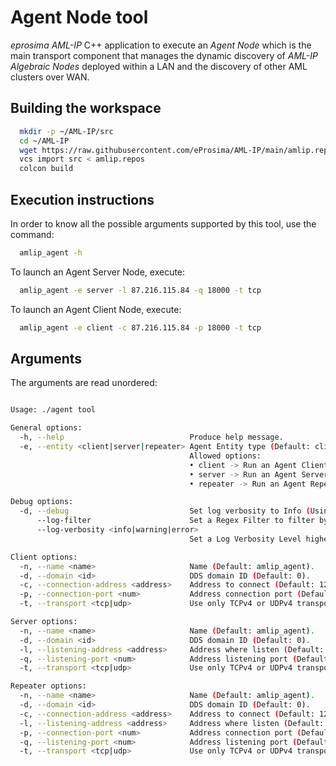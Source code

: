 # Agent Node tool

*eprosima AML-IP* C++ application to execute an *Agent Node* which is the main transport component that manages the dynamic discovery of *AML-IP Algebraic Nodes* deployed within a LAN and the discovery of other AML clusters over WAN.

## Building the workspace

```sh
  mkdir -p ~/AML-IP/src
  cd ~/AML-IP
  wget https://raw.githubusercontent.com/eProsima/AML-IP/main/amlip.repos
  vcs import src < amlip.repos
  colcon build
```

## Execution instructions

In order to know all the possible arguments supported by this tool, use the command:

```sh
  amlip_agent -h
```

To launch an Agent Server Node, execute:

```sh
  amlip_agent -e server -l 87.216.115.84 -q 18000 -t tcp
```

To launch an Agent Client Node, execute:

```sh
  amlip_agent -e client -c 87.216.115.84 -p 18000 -t tcp
```

## Arguments

The arguments are read unordered:

```sh

Usage: ./agent tool

General options:
  -h, --help                            Produce help message.
  -e, --entity <client|server|repeater> Agent Entity type (Default: client).
                                        Allowed options:
                                        • client -> Run an Agent Client Node.
                                        • server -> Run an Agent Server Node.
                                        • repeater -> Run an Agent Repeater Node.

Debug options:
  -d, --debug                           Set log verbosity to Info (Using this option with --log-filter and/or --log-verbosity will head to undefined behaviour).
      --log-filter                      Set a Regex Filter to filter by category the info and warning log entries. (Default = "AMLIP").
      --log-verbosity <info|warning|error>
                                        Set a Log Verbosity Level higher or equal the one given (Default: warning).

Client options:
  -n, --name <name>                     Name (Default: amlip_agent).
  -d, --domain <id>                     DDS domain ID (Default: 0).
  -c, --connection-address <address>    Address to connect (Default: 127.0.0.1).
  -p, --connection-port <num>           Address connection port (Default: 12121).
  -t, --transport <tcp|udp>             Use only TCPv4 or UDPv4 transport. (Default: TCPv4).

Server options:
  -n, --name <name>                     Name (Default: amlip_agent).
  -d, --domain <id>                     DDS domain ID (Default: 0).
  -l, --listening-address <address>     Address where listen (Default: 127.0.0.1).
  -q, --listening-port <num>            Address listening port (Default: 12121).
  -t, --transport <tcp|udp>             Use only TCPv4 or UDPv4 transport. (Default: TCPv4).

Repeater options:
  -n, --name <name>                     Name (Default: amlip_agent).
  -d, --domain <id>                     DDS domain ID (Default: 0).
  -c, --connection-address <address>    Address to connect (Default: 127.0.0.1).
  -l, --listening-address <address>     Address where listen (Default: 127.0.0.1).
  -p, --connection-port <num>           Address connection port (Default: 12121).
  -q, --listening-port <num>            Address listening port (Default: 12121).
  -t, --transport <tcp|udp>             Use only TCPv4 or UDPv4 transport. (Default: TCPv4).



```

